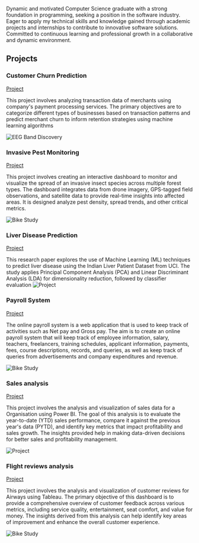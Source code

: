 Dynamic and motivated Computer Science graduate with a strong foundation in programming, seeking a position in the software industry. Eager to apply my technical skills and knowledge gained through academic projects and internships to contribute to innovative software solutions. Committed to continuous learning and professional growth in a collaborative and dynamic environment. 

## Projects
### Customer Churn Prediction
[Project](https://github.com/AaryaniChowdaryAmbati/Customer_Churn_Prediction)

This project involves analyzing transaction data of merchants using company's payment processing services. The primary objectives are to categorize different types of businesses based on transaction patterns and predict merchant churn to inform retention strategies using machine learning algorithms

![EEG Band Discovery](imagesAA/customerchurnimage-ezgif.com-webp-to-jpg-converter.jpg)

### Invasive Pest Monitoring
[Project](https://github.com/AaryaniChowdaryAmbati/Invasive_Pest_Monitoring_PowerBI)

This project involves creating an interactive dashboard to monitor and visualize the spread of an invasive insect species across multiple forest types. The dashboard integrates data from drone imagery, GPS-tagged field observations, and satellite data to provide real-time insights into affected areas. It is designed analyze pest density, spread trends, and other critical metrics.


![Bike Study](imagesAA/Pest-invasion.jpg)

### Liver Disease Prediction 
[Project](https://github.com/AaryaniChowdaryAmbati/Liver_Disease_Publication)

This research paper explores the use of Machine Learning (ML) techniques to predict liver disease using the Indian Liver Patient Dataset from UCI. The study applies Principal Component Analysis (PCA) and Linear Discriminant Analysis (LDA) for dimensionality reduction, followed by classifier evaluation
![Project](imagesAA/liver-prediction.jpg)

### Payroll System
[Project](https://github.com/AaryaniChowdaryAmbati/Payroll_System_Cert)

The online payroll system is a web application that is used to keep track of activities such as Net pay and Gross pay. The aim is to create an online payroll system that will keep track of employee information, salary, teachers, freelancers, training schedules, applicant information, payments, fees, course descriptions, records, and queries, as well as keep track of queries from advertisements and company expenditures and revenue.

![Bike Study](imagesAA/payroll-system.jpg)


### Sales analysis
[Project](https://github.com/AaryaniChowdaryAmbati/Sales-Performance-PowerBI)

This project involves the analysis and visualization of sales data for a Organisation using Power BI. The goal of this analysis is to evaluate the year-to-date (YTD) sales performance, compare it against the previous year's data (PYTD), and identify key metrics that impact profitability and sales growth. The insights provided help in making data-driven decisions for better sales and profitability management.

![Project](images/sales-ezgif.com-webp-to-jpg-converter.jpg)

### Flight reviews analysis
[Project](https://github.com/AaryaniChowdaryAmbati/Flight-ratings-Tableau)

This project involves the analysis and visualization of customer reviews for Airways using Tableau. The primary objective of this dashboard is to provide a comprehensive overview of customer feedback across various metrics, including service quality, entertainment, seat comfort, and value for money. The insights derived from this analysis can help identify key areas of improvement and enhance the overall customer experience.

![Bike Study](imagesAA/flightratings-ezgif.com-webp-to-jpg-converter.jpg)
